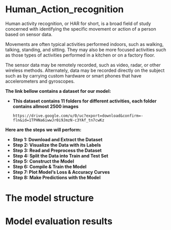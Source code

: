 # Human_Action_recognition

Human activity recognition, or HAR for short, is a broad field of study concerned with identifying
the specific movement or action of a person based on sensor data.

Movements are often typical activities performed indoors, such as walking, talking, standing, and sitting. 
They may also be more focused activities such as those types of activities performed in a kitchen or on a factory floor.

The sensor data may be remotely recorded, such as video, radar, or other wireless methods.
Alternately, data may be recorded directly on the subject such as by carrying custom hardware or smart phones that have accelerometers and gyroscopes.

**The link bellow contains a dataset for our model:**
 - **This dataset contains 11 folders for different activities, each folder contains allmost 2500 images**

       https://drive.google.com/u/0/uc?export=download&confirm=-fln&id=1TPHNa6iwwJr0i9JmzN-c3YAf_tn7cwKz
       
       


**Here are the steps we will perform:**

- **Step 1: Download and Extract the Dataset**
- **Step 2: Visualize the Data with its Labels**
- **Step 3: Read and Preprocess the Dataset**
- **Step 4: Split the Data into Train and Test Set**
- **Step 5: Construct the Model**
- **Step 6: Compile & Train the Model**
- **Step 7: Plot Model’s Loss & Accuracy Curves**
- **Step 8: Make Predictions with the Model**


# The model structure


# Model evaluation results 
  
  



